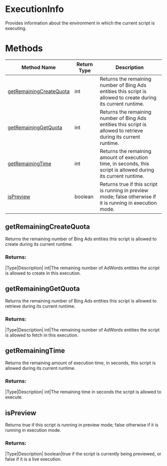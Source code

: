 # ExecutionInfo
Provides information about the environment in which the current script is executing.

# Methods
|Method Name|Return Type|Description|
|-|-|-
[getRemainingCreateQuota](#getremainingcreatequota)|int|Returns the remaining number of Bing Ads entities this script is allowed to create during its current runtime.<br />
[getRemainingGetQuota](#getremaininggetquota)|int|Returns the remaining number of Bing Ads entities this script is allowed to retrieve during its current runtime.<br />
[getRemainingTime](#getremainingtime)|int|Returns the remaining amount of execution time, in seconds, this script is allowed during its current runtime.<br />
[isPreview](#ispreview)|boolean|Returns true if this script is running in preview mode; false otherwise if it is running in execution mode. <br />

## <a name="getremainingcreatequota"></a>getRemainingCreateQuota
Returns the remaining number of Bing Ads entities this script is allowed to create during its current runtime.

### Returns:
|Type|Description|
int|The remaining number of AdWords entities the script is allowed to create in this
 execution.

## <a name="getremaininggetquota"></a>getRemainingGetQuota
Returns the remaining number of Bing Ads entities this script is allowed to retrieve during its current runtime.

### Returns:
|Type|Description|
int|The remaining number of AdWords entities the script is allowed to fetch in this
 execution.

## <a name="getremainingtime"></a>getRemainingTime
Returns the remaining amount of execution time, in seconds, this script is allowed during its current runtime.

### Returns:
|Type|Description|
int|The remaining time in seconds the script is allowed to execute.

## <a name="ispreview"></a>isPreview
Returns true if this script is running in preview mode; false otherwise if it is running in execution mode. 

### Returns:
|Type|Description|
boolean|true if the script is currently being previewed, or false if it is
 a live execution.


